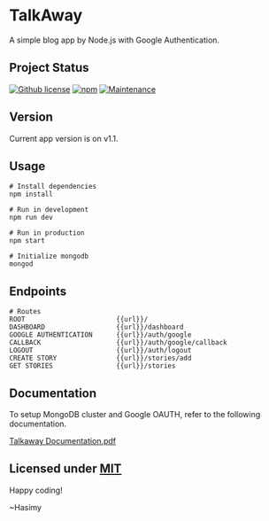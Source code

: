 # TalkAway
A simple blog app by Node.js with Google Authentication.

## Project Status

[![Github license](https://img.shields.io/badge/License-MIT-yellow.svg)](https://raw.githubusercontent.com/hasimy-as/TalkAway/master/LICENSE)
[![npm](https://img.shields.io/npm/v/npm.svg)](https://www.npmjs.com/)
[![Maintenance](https://img.shields.io/badge/Maintained%3F-yes-green.svg)](https://gitHub.com/hasimy-as/TalkAway)


## Version

Current app version is on v1.1.

## Usage

```
# Install dependencies
npm install

# Run in development
npm run dev

# Run in production
npm start

# Initialize mongodb
mongod

```

## Endpoints

```
# Routes
ROOT                       {{url}}/
DASHBOARD                  {{url}}/dashboard
GOOGLE AUTHENTICATION      {{url}}/auth/google
CALLBACK                   {{url}}/auth/google/callback
LOGOUT                     {{url}}/auth/logout
CREATE STORY               {{url}}/stories/add
GET STORIES                {{url}}/stories

```

## Documentation

To setup MongoDB cluster and Google OAUTH, refer to the following documentation.

<a href="docs/Talkaway Documentation.pdf">Talkaway Documentation.pdf</a>

## Licensed under [MIT](https://raw.githubusercontent.com/hasimy-as/TalkAway/master/LICENSE)

Happy coding!

~Hasimy
